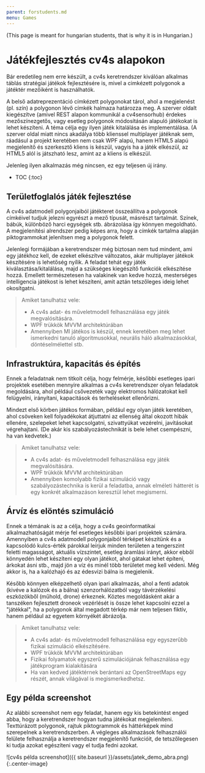 ```yaml
---
parent: forstudents.md
menu: Games
---
```


(This page is meant for hungarian students, that is why it is in Hungarian.)

# Játékfejlesztés cv4s alapokon

Bár eredetileg nem erre készült, a cv4s keretrendszer kiválóan alkalmas táblás stratégiai játékok fejlesztésére is, mivel a cimkézett polygonok a játéktér mezőiként is használhatók.

A belső adatreprezentáció címkézett polygonokat tárol, ahol a megjelenést (pl. szín) a polygonon lévő címkék halmaza határozza meg. A szerver oldalt kiegészítve (amivel REST alapon kommunikál a cv4sensorhub) érdekes mezőszínezgetős, vagy esetleg polygonok módosításán alapuló játékokat is lehet készíteni. A téma célja egy ilyen játék kitalálása és implementálása. (A szerver oldal miatt nincs akadálya több klienssel multiplayer játéknak sem, ráadásul a projekt keretében nem csak WPF alapú, hanem HTML5 alapú megjelenítő és szerkesztő kliens is készül, vagyis ha a játék elkészül, az HTML5 alól is játszható lesz, amint az a kliens is elkészül.

Jelenleg ilyen alkalmazás még nincsen, ez egy teljesen új irány.

* TOC
{:toc}

## Területfoglalós játék fejlesztése

A cv4s adatmodell polygonjaiból játékteret összeállítva a polygonok címkéivel tudjuk jelezni egyrészt a mező típusát, másrészt tartalmát. Színek, bábúk, különböző harci egységek stb. ábrázolása így könnyen megoldható. A megjelenítési alrendszer pedig képes arra, hogy a címkék tartalma alapján piktogrammokat jelenítsen meg a polygonok felett.

Jelenlegi formájában a keretrendszer még biztosan nem tud mindent, ami egy játékhoz kell, de ezeket elkészítve változatos, akár multiplayer játékok készítésére is lehetőség nyílik. A feladat tehát egy játék kiválasztása/kitalálása, majd a szükséges kiegészítő funkciók elkészítése hozzá. Emellett természetesen ha valakinek van kedve hozzá, mesterséges intelligencia játékost is lehet készíteni, amit aztán tetszőleges ideig lehet okosítgatni.

> Amiket tanulhatsz vele:
>
>   * A cv4s adat- és műveletmodell felhasználása egy játék megvalósítására.
>   * WPF trükkök MVVM architektúrában
>   * Amennyiben MI játékos is készül, ennek keretében meg lehet ismerkedni tanuló algoritmusokkal, neurális háló alkalmazásokkal, döntéselmélettel stb.

## Infrastruktúra, kapacitás és építés

Ennek a feladatnak nem titkolt célja, hogy felmérje, későbbi esetleges ipari projektek esetében mennyire alkalmas a cv4s keretrendszer olyan feladatok megoldására, ahol például csővezeték vagy elektromos hálózatokat kell felügyelni, irányítani, kapacitások és terheléseket ellenőrizni.

Mindezt első körben játékos formában, például egy olyan játék keretében, ahol csöveken kell folyadékokat átjuttatni az ellenség által okozott hibák ellenére, szelepeket lehet kapcsolgatni, szivattyúkat vezérelni, javításokat végrehajtani. (De akár kis szabályozástechnikát is bele lehet csempészni, ha van kedvetek.)

> Amiket tanulhatsz vele:
>
>   * A cv4s adat- és műveletmodell felhasználása egy játék megvalósítására.
>   * WPF trükkök MVVM architektúrában
>   * Amennyiben komolyabb fizikai szimuláció vagy szabályozástechnika is kerül a feladatba, annak elméleti hátterét is egy konkrét alkalmazáson keresztül lehet megismerni.

## Árvíz és elöntés szimuláció

Ennek a témának is az a célja, hogy a cv4s geoinformatikai alkalmazhatóságát mérje fel esetleges későbbi ipari projektek számára. Amennyiben a cv4s adatmodell polygonjaiból térképet készítünk és a kapcsolódó kulcs-érték párokkal leírjuk minden területen a tengerszint feletti magasságot, aktuális vízszintet, esetleg áramlási irányt, akkor ebből könnyedén lehet készíteni egy olyan játékot, ahol gátakat lehet építeni, árkokat ásni stb., majd jön a víz és minél több területet meg kell védeni. Még akkor is, ha a kalózhajó és az édesvizi bálna is megjelenik.

Később könnyen elképzelhető olyan ipari alkalmazás, ahol a fenti adatok (kivéve a kalózok és a bálna) szenzorhálózatból vagy távérzékelési eszközökből (műhold, drone) érkeznek. Köztes megoldásként akár a tanszéken fejlesztett droneok vezérlését is össze lehet kapcsolni ezzel a "játékkal", ha a polygonok által megadott térkép már nem teljesen fiktív, hanem például az egyetem környékét ábrázolja.

> Amiket tanulhatsz vele:
>
>   * A cv4s adat- és műveletmodell felhasználása egy egyszerűbb fizikai szimuláció elkészítésére.
>   * WPF trükkök MVVM architektúrában
>   * Fizikai folyamatok egyszerű szimulációjának felhasználása egy játékprogram kialakítására
>   * Ha van kedved játéktérnek berántani az OpenStreetMaps egy részét, annak világával is megismerkedhetsz.


## Egy példa screenshot

Az alábbi screenshot nem egy feladat, hanem egy kis betekintést enged abba, hogy a keretrendszer hogyan tudna játékokat megjeleníteni. Texttúrázott polygonok, rajtuk piktogrammok és háttérképek mind szerepelnek a keretrendszerben. A végleges alkalmazások felhasználói felülete felhasználja a keretrendszer megjelenítő funkcióit, de tetszőlegesen ki tudja azokat egészíteni vagy el tudja fedni azokat.

![cv4s példa screenshot]({{ site.baseurl }}/assets/jatek_demo_abra.png){:.center-image}
